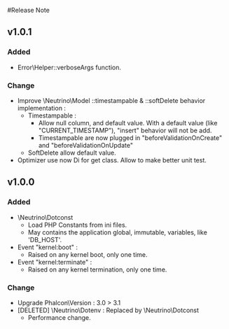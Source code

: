 #Release Note

## v1.0.1
### Added
 - Error\Helper::verboseArgs function.
### Change
 - Improve \Neutrino\Model ::timestampable & ::softDelete behavior implementation :
    - Timestampable :
        - Allow null column, and default value. With a default value (like "CURRENT_TIMESTAMP"), "insert" behavior will not be add.
        - Timestampable are now plugged in "beforeValidationOnCreate" and "beforeValidationOnUpdate"
    - SoftDelete allow default value.
 - Optimizer use now Di for get class. Allow to make better unit test. 

## v1.0.0

### Added
 - \Neutrino\Dotconst 
    - Load PHP Constants from ini files. 
    - May contains the application global, immutable, variables, like 'DB_HOST'.
 - Event "kernel:boot" :
    - Raised on any kernel boot, only one time.
 - Event "kernel:terminate" :
    - Raised on any kernel termination, only one time.
### Change
 - Upgrade Phalcon\Version : 3.0 > 3.1
 - [DELETED] \Neutrino\Dotenv : Replaced by \Neutrino\Dotconst 
   - Performance change.
